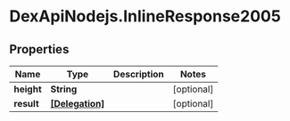 # DexApiNodejs.InlineResponse2005

## Properties

Name | Type | Description | Notes
------------ | ------------- | ------------- | -------------
**height** | **String** |  | [optional] 
**result** | [**[Delegation]**](Delegation.md) |  | [optional] 


